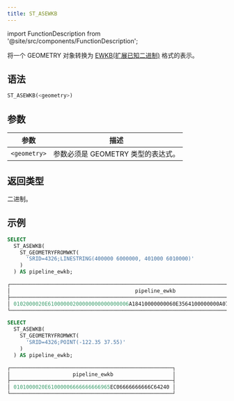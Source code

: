 ```yaml
---
title: ST_ASEWKB
---
```

import FunctionDescription from '@site/src/components/FunctionDescription';

<FunctionDescription description="引入或更新: v1.2.436"/>

将一个 GEOMETRY 对象转换为 [EWKB(扩展已知二进制)](https://postgis.net/docs/ST_GeomFromEWKB.html) 格式的表示。

## 语法

```sql
ST_ASEWKB(<geometry>)
```

## 参数

| 参数         | 描述                                               |
|--------------|------------------------------------------------------|
| `<geometry>` | 参数必须是 GEOMETRY 类型的表达式。 |

## 返回类型

二进制。

## 示例

```sql
SELECT
  ST_ASEWKB(
    ST_GEOMETRYFROMWKT(
      'SRID=4326;LINESTRING(400000 6000000, 401000 6010000)'
    )
  ) AS pipeline_ewkb;

┌────────────────────────────────────────────────────────────────────────────────────────────┐
│                                        pipeline_ewkb                                       │
├────────────────────────────────────────────────────────────────────────────────────────────┤
│ 0102000020E61000000200000000000000006A18410000000060E3564100000000A07918410000000024ED5641 │
└────────────────────────────────────────────────────────────────────────────────────────────┘

SELECT
  ST_ASEWKB(
    ST_GEOMETRYFROMWKT(
      'SRID=4326;POINT(-122.35 37.55)'
    )
  ) AS pipeline_ewkb;

┌────────────────────────────────────────────────────┐
│                    pipeline_ewkb                   │
├────────────────────────────────────────────────────┤
│ 0101000020E61000006666666666965EC06666666666C64240 │
└────────────────────────────────────────────────────┘
```
